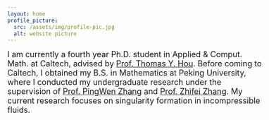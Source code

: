```yaml
---
layout: home
profile_picture:
  src: /assets/img/profile-pic.jpg
  alt: website picture
---
```


<div id="header" style="width: 115%;">
    <div id="centered" style="margin: 0 auto; width: 110%;"></div>

<p>	<font size="+1">
    I am currently a fourth year Ph.D. student in Applied & Comput. Math. at Caltech, advised by 
    <a href="http://users.cms.caltech.edu/~hou/"> Prof. Thomas Y. Hou</a>. Before coming to Caltech, I obtained my B.S. in Mathematics at Peking University, where I conducted my undergraduate research under the supervision of <a href="https://www.math.pku.edu.cn/teachers/zhangpw/private/homepage/"> Prof. PingWen Zhang</a> and <a href="http://english.math.pku.edu.cn/peoplefaculty/128.html"> Prof. Zhifei Zhang</a>. My current research focuses on singularity formation in incompressible fluids. 
</font>
<!--   Welcome! This site serves as an example for the Bay Jekyll theme. Bay is a very simple and minimal theme, directly inspired by Dan Grover's <a href="http://dangrover.com">website</a>. -->
</p>
</div>

<!-- <p>
  You can find the source code and the instructions on <a href="https://github.com/eliottvincent/bay">GitHub</a>.
</p> -->

